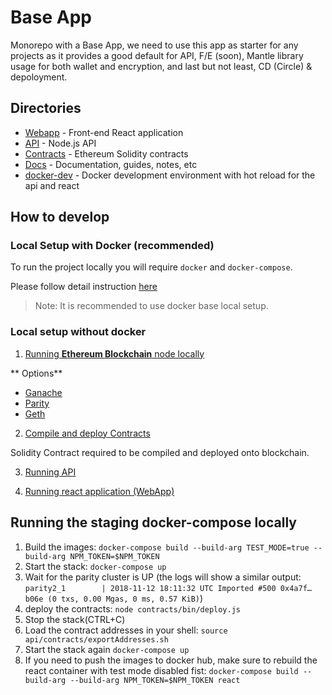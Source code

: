# Base App

Monorepo with a Base App, we need to use this app as starter for any projects as it provides a good default for API, F/E (soon), Mantle library usage for both wallet and encryption, and last but not least, CD (Circle) & depoloyment.  

## Directories

- [Webapp](./react) - Front-end React application
- [API](./api) - Node.js API
- [Contracts](./contracts) - Ethereum Solidity contracts
- [Docs](./docs) - Documentation, guides, notes, etc
- [docker-dev](./docker-dev) - Docker development environment with hot reload for the api and react


## How to develop

### Local Setup with Docker (recommended)
To run the project locally you will require `docker` and `docker-compose`.

Please follow detail instruction [here](https://github.com/appliedblockchain/base-app-mantle/tree/master/docker-dev#how-to-use)

> Note: It is recommended to use docker base local setup.

### Local setup without docker

1. [Running **Ethereum Blockchain** node locally](https://github.com/appliedblockchain/base-app-mantle/tree/master/api#run-blockchain-network-and-contract-deployment)

  ** Options**
  * [Ganache](https://truffleframework.com/ganache)
  * [Parity](https://wiki.parity.io/Setup)
  * [Geth](https://ethereum.gitbooks.io/frontier-guide/content/getting_a_client.html)


2. [Compile and deploy Contracts](https://github.com/appliedblockchain/base-app-mantle/tree/master/api#run-blockchain-network-and-contract-deployment)

  Solidity Contract required to be compiled and deployed onto blockchain.

3. [Running API](https://github.com/appliedblockchain/base-app-mantle/tree/master/api#run-blockchain-network-and-contract-deployment)

4. [Running react application (WebApp)](https://github.com/appliedblockchain/base-app-mantle/tree/master/react#getting-started)


## Running the staging docker-compose locally

1. Build the images: `docker-compose build --build-arg TEST_MODE=true --build-arg NPM_TOKEN=$NPM_TOKEN`
2. Start the stack: `docker-compose up`
3. Wait for the parity cluster is UP (the logs will show a similar output: `parity2_1        | 2018-11-12 18:11:32 UTC Imported #500 0x4a7f…b06e (0 txs, 0.00 Mgas, 0 ms, 0.57 KiB)`)
4. deploy the contracts: `node contracts/bin/deploy.js`
5. Stop the stack(CTRL+C)
6. Load the contract addresses in your shell: `source api/contracts/exportAddresses.sh`
7. Start the stack again `docker-compose up`
8. If you need to push the images to docker hub, make sure to rebuild the react container with test mode disabled fist: `docker-compose build --build-arg --build-arg NPM_TOKEN=$NPM_TOKEN react`
